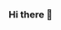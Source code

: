 ### Hi there 👋

<!--
**uzairAhsan99/uzairAhsan99** is a ✨ _special_ ✨ repository because its `README.md` (this file) appears on your GitHub profile.

Here are some ideas to get you started:

- 🔭 I’m currently working on basic sample projects related to Ethereum Smart Contracts.
- 🌱 I’m currently learning Blochain Development.
- 👯 I’m looking to collaborate on Blockchain Related projects.
- 🤔 I’m looking for help with Application Development using blockchain technology.
- 💬 Ask me about Ethereum, Blockchain Basics, smart contract basics.
- 📫 How to reach me: LinkedIn:- https://www.linkedin.com/in/uzair-ahsan-6755b6249
- 😄 Pronouns: he/him
- ⚡ Fun fact: I also know how to design websites and mobile app interfaces through figma and XD
-->
